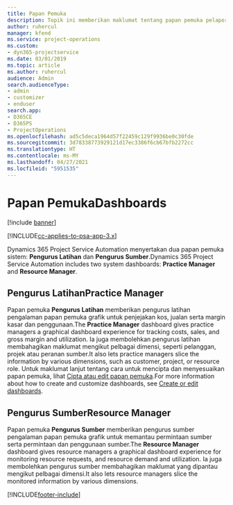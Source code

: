 ```yaml
---
title: Papan Pemuka
description: Topik ini memberikan maklumat tentang papan pemuka pelaporan yang disertakan dalam Dynamics 365 Project Service Automation.
author: ruhercul
manager: kfend
ms.service: project-operations
ms.custom:
- dyn365-projectservice
ms.date: 03/01/2019
ms.topic: article
ms.author: ruhercul
audience: Admin
search.audienceType:
- admin
- customizer
- enduser
search.app:
- D365CE
- D365PS
- ProjectOperations
ms.openlocfilehash: ad5c5deca1964d57f22459c129f9936be0c30fde
ms.sourcegitcommit: 3d78338773929121d17ec3386f6cb67bfb2272cc
ms.translationtype: HT
ms.contentlocale: ms-MY
ms.lasthandoff: 04/27/2021
ms.locfileid: "5951535"
---
```

# <a name="dashboards"></a><span data-ttu-id="44e91-103">Papan Pemuka</span><span class="sxs-lookup"><span data-stu-id="44e91-103">Dashboards</span></span>

[!include [banner](../includes/psa-now-project-operations.md)]

[!INCLUDE[cc-applies-to-psa-app-3.x](../includes/cc-applies-to-psa-app-3x.md)]

<span data-ttu-id="44e91-104">Dynamics 365 Project Service Automation menyertakan dua papan pemuka sistem: **Pengurus Latihan** dan **Pengurus Sumber**.</span><span class="sxs-lookup"><span data-stu-id="44e91-104">Dynamics 365 Project Service Automation includes two system dashboards: **Practice Manager** and **Resource Manager**.</span></span>

## <a name="practice-manager"></a><span data-ttu-id="44e91-105">Pengurus Latihan</span><span class="sxs-lookup"><span data-stu-id="44e91-105">Practice Manager</span></span> 

<span data-ttu-id="44e91-106">Papan pemuka **Pengurus Latihan** memberikan pengurus latihan pengalaman papan pemuka grafik untuk penjejakan kos, jualan serta margin kasar dan penggunaan.</span><span class="sxs-lookup"><span data-stu-id="44e91-106">The **Practice Manager** dashboard gives practice managers a graphical dashboard experience for tracking costs, sales, and gross margin and utilization.</span></span> <span data-ttu-id="44e91-107">Ia juga membolehkan pengurus latihan membahagikan maklumat mengikut pelbagai dimensi, seperti pelanggan, projek atau peranan sumber.</span><span class="sxs-lookup"><span data-stu-id="44e91-107">It also lets practice managers slice the information by various dimensions, such as customer, project, or resource role.</span></span> <span data-ttu-id="44e91-108">Untuk maklumat lanjut tentang cara untuk mencipta dan menyesuaikan papan pemuka, lihat [Cipta atau edit papan pemuka](/dynamics365/customerengagement/on-premises/customize/create-edit-dashboards).</span><span class="sxs-lookup"><span data-stu-id="44e91-108">For more information about how to create and customize dashboards, see [Create or edit dashboards](/dynamics365/customerengagement/on-premises/customize/create-edit-dashboards).</span></span>

## <a name="resource-manager"></a><span data-ttu-id="44e91-109">Pengurus Sumber</span><span class="sxs-lookup"><span data-stu-id="44e91-109">Resource Manager</span></span> 

<span data-ttu-id="44e91-110">Papan pemuka **Pengurus Sumber** memberikan pengurus sumber pengalaman papan pemuka grafik untuk memantau permintaan sumber serta permintaan dan penggunaan sumber.</span><span class="sxs-lookup"><span data-stu-id="44e91-110">The **Resource Manager** dashboard gives resource managers a graphical dashboard experience for monitoring resource requests, and resource demand and utilization.</span></span> <span data-ttu-id="44e91-111">Ia juga membolehkan pengurus sumber membahagikan maklumat yang dipantau mengikut pelbagai dimensi.</span><span class="sxs-lookup"><span data-stu-id="44e91-111">It also lets resource managers slice the monitored information by various dimensions.</span></span>


[!INCLUDE[footer-include](../includes/footer-banner.md)]